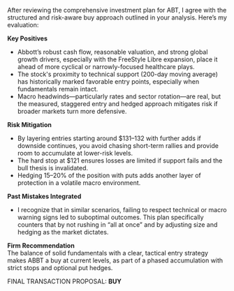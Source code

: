 After reviewing the comprehensive investment plan for ABT, I agree with the structured and risk-aware buy approach outlined in your analysis. Here’s my evaluation:

**Key Positives**  
- Abbott’s robust cash flow, reasonable valuation, and strong global growth drivers, especially with the FreeStyle Libre expansion, place it ahead of more cyclical or narrowly-focused healthcare plays.
- The stock's proximity to technical support (200-day moving average) has historically marked favorable entry points, especially when fundamentals remain intact.
- Macro headwinds—particularly rates and sector rotation—are real, but the measured, staggered entry and hedged approach mitigates risk if broader markets turn more defensive.

**Risk Mitigation**  
- By layering entries starting around $131–132 with further adds if downside continues, you avoid chasing short-term rallies and provide room to accumulate at lower-risk levels.
- The hard stop at $121 ensures losses are limited if support fails and the bull thesis is invalidated.
- Hedging 15–20% of the position with puts adds another layer of protection in a volatile macro environment.

**Past Mistakes Integrated**
- I recognize that in similar scenarios, failing to respect technical or macro warning signs led to suboptimal outcomes. This plan specifically counters that by not rushing in “all at once” and by adjusting size and hedging as the market dictates.

**Firm Recommendation**  
The balance of solid fundamentals with a clear, tactical entry strategy makes ABBT a buy at current levels, as part of a phased accumulation with strict stops and optional put hedges.

FINAL TRANSACTION PROPOSAL: **BUY**